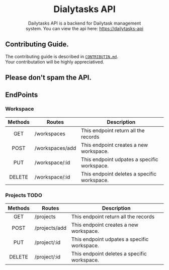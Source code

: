 <h1 align="center">
  Dialytasks API
</h1>

<p align="center">
  Dailytasks API is a backend for Dailytask management <br> system. You can view the api here: <a href="https://dailytasks-api.herokuapp.com/workspaces">https://dailytasks-api</a>
</p>

## Contributing Guide.
The contributing guide is described in [`CONTRIBUTIN.md`](CONTRIBUTING.md).<br>
Your contributation will be highly appreciatived.

## **Please don't spam the API.**
## EndPoints

### Workspace

|    Methods    |          Routes         |       Description     |
| :-----------: | ------------------------|-----------
|      GET      |    /workspaces          | This endpoint return all the records
|      POST     |    /workspaces/add      | This endpoint creates a new workspace.
|      PUT      |    /workspace/:id      | This endpoint udpates a specific workspace.
|      DELETE   |    /workspace/:id      | This endpoint deletes a specific workspace.

### Projects TODO

|    Methods    |          Routes         |       Description     |
| :-----------: | ------------------------|-----------
|      GET      |    /projects            | This endpoint return all the records
|      POST     |    /projects/add        | This endpoint creates a new workspace.
|      PUT      |    /project/:id         | This endpoint udpates a specific workspace.
|      DELETE   |    /project/:id         | This endpoint deletes a specific workspace.


